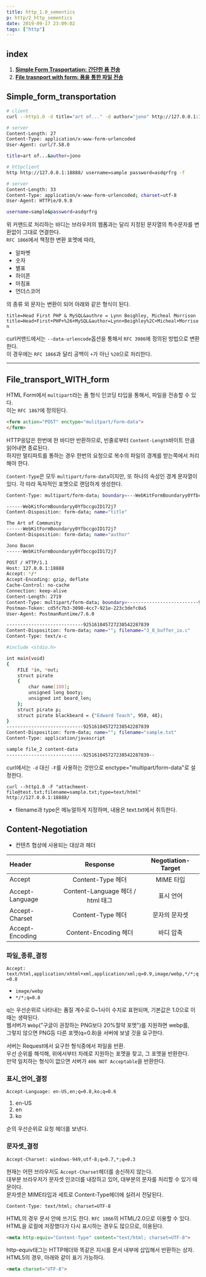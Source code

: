 ```yaml
---
title: http_1.0_sementics
p: http/2_http_sementics
date: 2019-09-17 23:09:02
tags: ["http"]
---
```



## index

1. [**Simple Form Trasportation: 간단한 폼 전송**][i1]
2. [**File trasnport with form: 폼을 통한 파일 전송**][i2]

## Simple_form_transportation

[i1]: #simple_form_transportation

```bash
# client
curl --http1.0 -d title="art of..." -d author="jono" http://127.0.0.1:18888/

# server
Content-Length: 27
Content-Type: application/x-www-form-urlencoded
User-Agent: curl/7.58.0

title=art of...&author=jono

# httpclient
http http://127.0.0.1:18888/ username=sample password=asdqrfrg -f

# server
Content-Length: 33
Content-Type: application/x-www-form-urlencoded; charset=utf-8
User-Agent: HTTPie/0.9.8

username=sample&password=asdqrfrg
```

위 커맨드로 처리하는 바디는 브라우저의 웹폼과는 달리 지정된 문자열의 특수문자를 변환없이 그대로 연결한다.  
`RFC 1866`에서 책정한 변환 포멧에 따라,

* 알파벳
* 숫자
* 별표
* 하이픈
* 마침표
* 언더스코어

의 종류 외 문자는 변환이 되어 아래와 같은 형식이 된다.

`title=Head First PHP & MySQL&authre = Lynn Beighley, Micheal Morrison`  
`title=Head+First+PHP+%26+MySQL&author=Lynn+Beighley%2C+Micheal+Morrison`

curl커맨드에서는 `--data-urlencode`옵션을 통해서 `RFC 3986`에 정의된 방법으로 변환한다.  
이 경우에는 `RFC 1866`과 달리 공백이 `+`가 아닌 `%20`으로 처리한다.

____

## File_transport_WITH_form

[i2]: #file_transport_with_form

HTML Form에서 `multipart`라는 폼 형식 인코딩 타입을 통해서, 파일을 전송할 수 있다.  
이는  `RFC 1867`에 정의된다.

```html
<form action="POST" enctype="mulitpart/form-data">
</form>
```

HTTP응답은 한번에 한 바디만 반환하므로, 빈줄로부터 `Content-Length`바이트 만큼 읽어내면 종료된다.  
하지만 멀티파트를 통하는 경우 한번의 요청으로 복수의 파일의 경계를 받는쪽에서 처리해야 한다.

`Content-Type`은 모두 `multipart/form-data`이지만, 또 하나의 속성인 경계 문자열이 있다. 각 따라 독자적인 포멧으로 랜덤하게 생성한다.

```bash
Content-Type: multipart/form-data; boundary=---WebKitFormBoundaryy0YfbccgoID172j7

------WebKitFormBoundaryy0YfbccgoID172j7
Content-Disposition: form-data; name="title"

The Art of Community
------WebKitFormBoundaryy0YfbccgoID172j7
Content-Disposition: form-data; name="author"

Jono Bacon
------WebKitFormBoundaryy0YfbccgoID172j7
```

```bash
POST / HTTP/1.1
Host: 127.0.0.1:18888
Accept: */*
Accept-Encoding: gzip, deflate
Cache-Control: no-cache
Connection: keep-alive
Content-Length: 2719
Content-Type: multipart/form-data; boundary=--------------------------925161045727238542287839
Postman-Token: cd5fc7b3-3090-4cc7-921e-223c3defc0a5
User-Agent: PostmanRuntime/7.6.0

----------------------------925161045727238542287839
Content-Disposition: form-data; name=""; filename="3_8_buffer_io.c"
Content-Type: text/x-c

#include <stdio.h>

int main(void)
{
    FILE *in, *out;
    struct pirate
    {
        char name[100];
        unsigned long booty;
        unsigned int beard_len;
    };
    struct pirate p;
    struct pirate blackbeard = {"Edward Teach", 950, 48};
}
----------------------------925161045727238542287839
Content-Disposition: form-data; name=""; filename="sample.txt"
Content-Type: application/javascript

sample file_2 content-data
----------------------------925161045727238542287839--
```

curl에서는 `-d` 대신 `-F`를 사용하는 것만으로 enctype="multipart/form-data"로 설정한다.

`curl --http1.0 -F "attachment-file@test.txt;filename=sample.txt;type=text/html" http://127.0.0.1:18888/`

* filename과 type은 메뉴얼하게 지정하며, 내용은 text.txt에서 취득한다.

## Content-Negotiation

[i3]: #content-negotiation

* 컨텐츠 협상에 사용되는 대상과 헤더

| Header          |           Response            | Negotiation-Target |
| :-------------- | :---------------------------: | :----------------: |
| Accept          |        Content-Type 헤더        |      MIME 타입       |
| Accept-Language | Content-Language 헤더 / html 태그 |       표시 언어        |
| Accept-Charset  |        Content-Type 헤더        |      문자의 문자셋       |
| Accept-Encoding |      Content-Encoding 헤더      |       바디 압축        |

### 파일_종류_결정

`Accept: text/html,application/xhtml+xml,application/xml;q=0.9,image/webp,*/*;q=0.8`

* `image/webp`
* `*/*;q=0.8`

q는 우선순위르 나타내는 품질 계수로 0~1사이 수치로 표현되며, 기본값은 1.0으로 이때는 생략된다.  
웹서버가 `Webp`("구글이 권장하는 PNG보다 20%절약 포멧")를 지원하면 webp를,  
그렇지 않으면 PNG등 다른 포멧(q=0.8)을 서버에 보낼 것을 요구한다.

서버는 Request에서 요구한 형식중에서 파일을 반환.  
우선 순위를 해석해, 위에서부터 차례로 지원하는 포멧을 찾고, 그 포멧을 반환한다.  
만약 일치하는 형식이 없으면 서버가 `406 NOT Acceptable`을 반환한다.

### 표시_언어_결정

`Accept-Language: en-US,en;q=0.8,ko;q=0.6`

1. en-US
2. en
3. ko

순의 우선순위로 요청 헤더를 보낸다.  

### 문자셋_결정

`Accept-Charset: windows-949,utf-8;q=0.7,*;q=0.3`

현재는 어떤 브라우저도 `Accept-Charset`헤더를 송신하지 않는다.  
대부분 브라우저가 문자셋 인코더를 내장하고 있어, 대부분의 문자를 처리할 수 있기 때문이다.  
문자셋은 MIME타입과 세트로 Content-Type헤더에 실려서 전달된다.

`Content-Type: text/html; charset=UTF-8`

HTML의 경우 문서 안에 쓰기도 한다. `RFC 1866`의 HTML/2.0으로 이용할 수 있다.  
HTML을 로컬에 저장했다가 다시 표시하는 경우도 많으므로, 이용된다.

```html
<meta http-equiv="Content-Type" content="text/html; charset=UTF-8">
```

http-equiv태그는 HTTP헤더와 똑같은 지시를 문서 내부에 삽입해서 반환하는 상자.  
HTML5의 경우, 아래와 같이 표기 가능하다.

```html
<meta charset="UTF-8">
```
